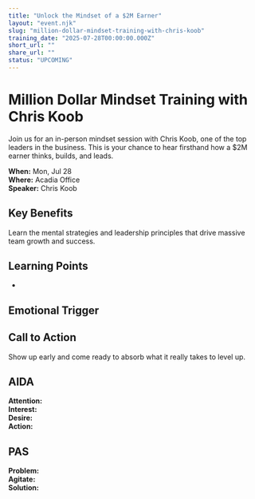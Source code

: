```yaml
---
title: "Unlock the Mindset of a $2M Earner"
layout: "event.njk"
slug: "million-dollar-mindset-training-with-chris-koob"
training_date: "2025-07-28T00:00:00.000Z"
short_url: ""
share_url: ""
status: "UPCOMING"
---
```


# Million Dollar Mindset Training with Chris Koob

Join us for an in-person mindset session with Chris Koob, one of the top leaders in the business. This is your chance to hear firsthand how a $2M earner thinks, builds, and leads.

**When:** Mon, Jul 28  
**Where:** Acadia Office  
**Speaker:** Chris Koob

## Key Benefits
Learn the mental strategies and leadership principles that drive massive team growth and success.

## Learning Points
- 

## Emotional Trigger


## Call to Action
Show up early and come ready to absorb what it really takes to level up.

## AIDA  
**Attention:**   
**Interest:**   
**Desire:**   
**Action:** 

## PAS  
**Problem:**   
**Agitate:**   
**Solution:** 
